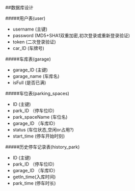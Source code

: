 ##数据库设计

#####用户表(user)
- username (主键)
- password (MD5+SHA1双重加密,初次登录或重新登录验证)
- token (二次登录验证)
- car_ID (车牌号)

#####车库表(garage)
- garage_ID (主键)
- garage_name (车库名)
- isFull (是否已满)

#####车位表(parking_spaces)
- ID (主键)
- park_ID （停车位ID）
- park_spaceName (车位名)
- garage_ID （车库ID）
- status (车位状态,空闲or占用?)
- start_time (停车开始时刻)

#####历史停车记录表(history_park)
- ID (主键)
- park_ID （停车位ID）
- garage_ID （车库ID）
- getIn_time(入库时间)
- park_time (停车时长)